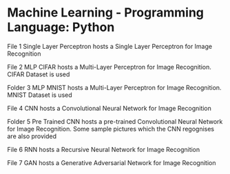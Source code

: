# Machine Learning - Programming Language: Python

File 1 Single Layer Perceptron hosts a Single Layer Perceptron for Image Recognition

File 2 MLP CIFAR hosts a Multi-Layer Perceptron for Image Recognition. CIFAR Dataset is used

Folder 3 MLP MNIST hosts a Multi-Layer Perceptron for Image Recognition. MNIST Dataset is used

File 4 CNN hosts a Convolutional Neural Network for Image Recognition

Folder 5 Pre Trained CNN hosts a pre-trained Convolutional Neural Network for Image Recognition. Some sample pictures which the CNN regognises are also provided

File 6 RNN hosts a Recursive Neural Network for Image Recognition

File 7 GAN hosts a Generative Adversarial Network for Image Recognition

